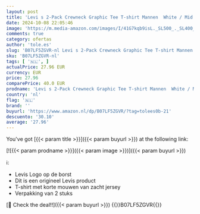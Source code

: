 ```yaml
---
layout: post
title: 'Levi s 2-Pack Crewneck Graphic Tee T-shirt Mannen  White / Mid Tone Grey Heather  S'
date: 2024-10-08 22:05:46
image: 'https://m.media-amazon.com/images/I/41G7kqb9isL._SL500_._SL400_.jpg'
comments: true
category: ofertas
author: 'tole.es'
slug: 'B07LF5ZGVR-nl Levi s 2-Pack Crewneck Graphic Tee T-shirt Mannen White /...'
sku: 'B07LF5ZGVR-nl'
tags: [ '🇳🇱', ]
actualPrice: 27.96 EUR
currency: EUR
price: 27.96
comparePrice: 40.0 EUR
prodname: 'Levi s 2-Pack Crewneck Graphic Tee T-shirt Mannen  White / Mid Tone Grey Heather  S'
country: 'nl'
flag: '🇳🇱'
brand: ''
buyurl: 'https://www.amazon.nl/dp/B07LF5ZGVR/?tag=tolees0b-21'
descuento: '30.10'
average: '27.96'
---
```


You've got [{{< param title >}}]({{< param buyurl >}}) at the following link:

[![{{< param prodname >}}]({{< param image >}})]({{< param buyurl >}})

ℹ️:

- Levis Logo op de borst
- Dit is een origineel Levis product
- T-shirt met korte mouwen van zacht jersey
- Verpakking van 2 stuks

[🛒 Check the deal!!]({{< param buyurl >}})
{{<world>}}B07LF5ZGVR{{</world>}}
